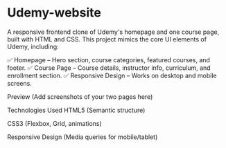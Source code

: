 # Udemy-website
A responsive frontend clone of Udemy's homepage and one course page, built with HTML and CSS. This project mimics the core UI elements of Udemy, including:

✅ Homepage – Hero section, course categories, featured courses, and footer.
✅ Course Page – Course details, instructor info, curriculum, and enrollment section.
✅ Responsive Design – Works on desktop and mobile screens.

Preview
(Add screenshots of your two pages here)

Technologies Used
HTML5 (Semantic structure)

CSS3 (Flexbox, Grid, animations)

Responsive Design (Media queries for mobile/tablet)
